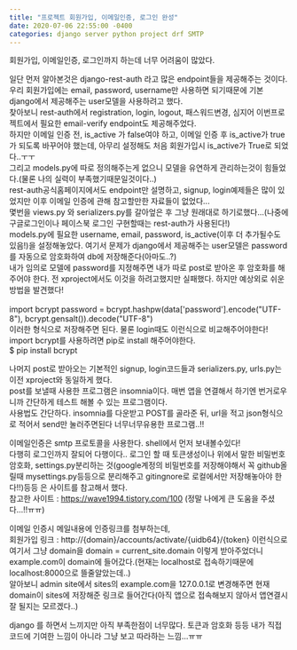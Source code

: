```yaml
---
title: "프로젝트 회원가입, 이메일인증, 로그인 완성"
date: 2020-07-06 22:55:00 -0400
categories: django server python project drf SMTP
---
```

회원가입, 이메일인증, 로그인까지 하는데 너무 어려움이 많았다.

일단 먼저 알아본것은 django-rest-auth 라고 많은 endpoint들을 제공해주는 것이다.<br>
우리 회원가입에는 email, password, username만 사용하면 되기때문에 기본 django에서 제공해주는 user모델을 사용하려고 했다.<br>
찾아보니 rest-auth에서 registration, login, logout, 패스워드변경, 심지어 이번프로젝트에서 필요한 email-verify endpoint도 제공해주었다.<br>
하지만 이메일 인증 전, is_active 가 false여야 하고, 이메일 인증 후 is_active가 true가 되도록 바꾸어야 했는데, 아무리 설정해도 처음 회원가입시 is_active가 True로 되었다..ㅜㅜ<br>
그리고 models.py에 따로 정의해주는게 없으니 모델을 유연하게 관리하는것이 힘들었다.(물론 나의 실력이 부족했기때문일것이다..)<br>
rest-auth공식홈페이지에서도 endpoint만 설명하고, signup, login예제들은 많이 있었지만 이후 이메일 인증에 관해 참고할만한 자료들이 없었다...<br>
몇번을 views.py 와 serializers.py를 갈아엎은 후 그냥 원래대로 하기로했다...(나중에 구글로그인이나 페이스북 로그인 구현할때는 rest-auth가 사용된다!)<br>
models.py에 필요한 username, email, password, is_active(이후 더 추가될수도 있음!)을 설정해놓았다. 여기서 문제가 django에서 제공해주는 user모델은 password를 자동으로 암호화하여 db에 저장해준다(아마도..?)<br>
내가 임의로 모델에 password를 지정해주면 내가 따로 post로 받아온 후 암호화를 해주어야 한다. 전 xproject에서도 이것을 하려고했지만 실패했다. 하지만 예상외로 쉬운 방법을 발견했다!<br>
<br>
import bcrypt
password = bcrypt.hashpw(data['password'].encode("UTF-8"), bcrypt.gensalt()).decode("UTF-8")
<br>
이러한 형식으로 저장해주면 된다. 물론 login때도 이런식으로 비교해주어야한다! import bcrypt를 사용하려면 pip로 install 해주어야한다.<br>
$ pip install bcrypt<br>

나머지 post로 받아오는 기본적인 signup, login코드들과 serializers.py, urls.py는 이전 xproject와 동일하게 했다.<br>
post를 보낼때 사용한 프로그램은 insomnia이다. 매번 앱을 연결해서 하기엔 번거로우니까 간단하게 테스트 해볼 수 있는 프로그램이다.<br>
사용법도 간단하다. insomnia를 다운받고 POST를 골라준 뒤, url을 적고 json형식으로 적어서 send만 눌러주면된다 너무너무유용한 프로그램..!!<br>

이메일인증은 smtp 프로토콜을 사용한다. shell에서 먼저 보내볼수있다! <br>
다행히 로그인까지 잘되어 다행이다.. 로그인 할 때 토큰생성이나 위에서 말한 비밀번호 암호화, settings.py분리하는 것(google계정의 비밀번호를 저장해야해서 꼭 github올릴때 mysettings.py등등으로 분리해주고 gitingnore로 로컬에서만 저장해놓아야 한다!!)등등 은 사이트를 참고해서 했다.<br>
참고한 사이트 : https://wave1994.tistory.com/100 (정말 나에게 큰 도움을 주셨다...!!ㅠㅠ)<br>

이메일 인증시 메일내용에 인증링크를 첨부하는데, <br>
회원가입 링크 : http://{domain}/accounts/activate/{uidb64}/{token} 이런식으로<br>
여기서 그냥 domain을 domain = current_site.domain 이렇게 받아주었더니 example.com이 domain에 들어갔다.(현재는 localhost로 접속하기때문에 localhost:8000으로 뜰줄알았는데..)<br>
알아보니 admin site에서 sites의 example.com을 127.0.0.1로 변경해주면 현재 domain이 sites에 저장해준 링크로 들어간다(아직 앱으로 접속해보지 않아서 앱연결시 잘 될지는 모르겠다..)

django 를 하면서 느끼지만 아직 부족한점이 너무많다. 토큰과 암호화 등등 내가 직접 코드에 기여한 느낌이 아니라 그냥 보고 따라하는 느낌...ㅠㅠ<br>

